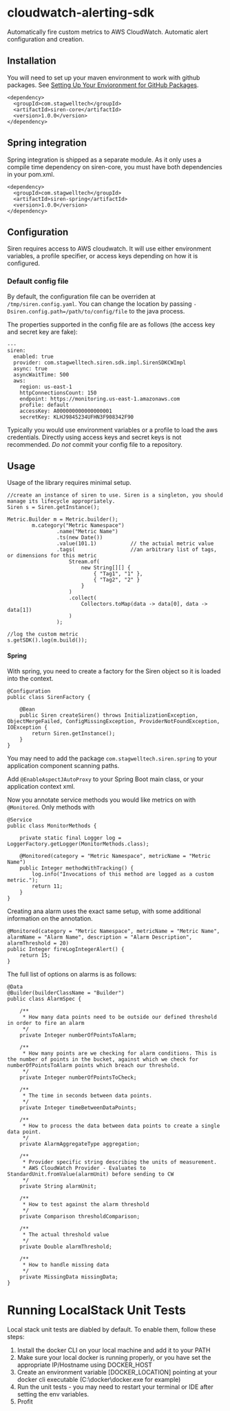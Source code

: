 # cloudwatch-alerting-sdk
Automatically fire custom metrics to AWS CloudWatch. Automatic alert configuration and creation.

## Installation
You will need to set up your maven environment to work with github packages. See [Setting Up Your Envioronment for GitHub Packages](packages.md).

    <dependency>
      <groupId>com.stagwelltech</groupId>
      <artifactId>siren-core</artifactId>
      <version>1.0.0</version>
    </dependency>

## Spring integration
Spring integration is shipped as a separate module. As it only uses a compile time dependency on siren-core, you must have both dependencies in your pom.xml.

    <dependency>
      <groupId>com.stagwelltech</groupId>
      <artifactId>siren-spring</artifactId>
      <version>1.0.0</version>
    </dependency> 
    
## Configuration
Siren requires access to AWS cloudwatch. It will use either environment variables, a profile specifier, or access keys depending on how it is configured.

### Default config file
By default, the configuration file can be overriden at `/tmp/siren.config.yaml`. You can change the location by passing `-Dsiren.config.path=/path/to/config/file` to the java process.

The properties supported in the config file are as follows (the access key and secret key are fake):
    
    ---
    siren:
      enabled: true
      provider: com.stagwelltech.siren.sdk.impl.SirenSDKCWImpl
      async: true
      asyncWaitTime: 500
      aws:
        region: us-east-1
        httpConnectionsCount: 150
        endpoint: https://monitoring.us-east-1.amazonaws.com
        profile: default
        accessKey: A000000000000000001
        secretKey: KLHJ9845234UFHN3F908342F90
        
Typically you would use environment variables or a profile to load the aws credentials. Directly using access keys and secret keys is not recommended. *Do not* commit your config file to a repository.

## Usage
Usage of the library requires minimal setup.

    //create an instance of siren to use. Siren is a singleton, you should manage its lifecycle appropriately.
    Siren s = Siren.getInstance();
    
    Metric.Builder m = Metric.builder();
            m.category("Metric Namespace")
                    .name("Metric Name")
                    .ts(new Date())
                    .value(101.1)           // the actuial metric value
                    .tags(                  //an arbitrary list of tags, or dimensions for this metric
                        Stream.of(
                            new String[][] {
                                { "Tag1", "1" },
                                { "Tag2", "2" }
                            }
                        )
                        .collect(
                            Collectors.toMap(data -> data[0], data -> data[1])
                        )
                    );
                    
    //log the custom metric
    s.getSDK().log(m.build());
    

#### Spring
With spring, you need to create a factory for the Siren object so it is loaded into the context.

    @Configuration
    public class SirenFactory {
    
        @Bean
        public Siren createSiren() throws InitializationException, ObjectMergeFailed, ConfigMissingException, ProviderNotFoundException, IOException {
            return Siren.getInstance();
        }
    }
    
You may need to add the package `com.stagwelltech.siren.spring` to your application component scanning paths.

Add `@EnableAspectJAutoProxy` to your Spring Boot main class, or your application context xml.

Now you annotate service methods you would like metrics on with `@Monitored`. Only methods with

    @Service
    public class MonitorMethods {
    
        private static final Logger log = LoggerFactory.getLogger(MonitorMethods.class);
    
        @Monitored(category = "Metric Namespace", metricName = "Metric Name")
        public Integer methodWithTracking() {
            log.info("Invocations of this method are logged as a custom metric.");
            return 11;
        }
    }
    
Creating ana alarm uses the exact same setup, with some additional information on the annotation.

    @Monitored(category = "Metric Namespace", metricName = "Metric Name", alarmName = "Alarm Name", description = "Alarm Description", alarmThreshold = 20)
    public Integer fireLogIntegerAlert() {
        return 15;
    }
    
The full list of options on alarms is as follows:

    @Data
    @Builder(builderClassName = "Builder")
    public class AlarmSpec {
    
        /**
         * How many data points need to be outside our defined threshold in order to fire an alarm
         */
        private Integer numberOfPointsToAlarm;
    
        /**
         * How many points are we checking for alarm conditions. This is the number of points in the bucket, against which we check for numberOfPointsToAlarm points which breach our threshold.
         */
        private Integer numberOfPointsToCheck;
    
        /**
         * The time in seconds between data points.
         */
        private Integer timeBetweenDataPoints;
    
        /**
         * How to process the data between data points to create a single data point.
         */
        private AlarmAggregateType aggregation;
    
        /**
         * Provider specific string describing the units of measurement.
         * AWS CloudWatch Provider - Evaluates to StandardUnit.fromValue(alarmUnit) before sending to CW
         */
        private String alarmUnit;
    
        /**
         * How to test against the alarm threshold
         */
        private Comparison thresholdComparison;
    
        /**
         * The actual threshold value
         */
        private Double alarmThreshold;
    
        /**
         * How to handle missing data
         */
        private MissingData missingData;
    }

# Running LocalStack Unit Tests
Local stack unit tests are diabled by default. To enable them, follow these steps:

1. Install the docker CLI on your local machine and add it to your PATH
2. Make sure your local docker is running properly, or you have set the appropriate IP/Hostname using DOCKER_HOST
3. Create an environment variable [DOCKER_LOCATION] pointing at your docker cli executable (C:\docker\docker.exe for example)
4. Run the unit tests - you may need to restart your terminal or IDE after setting the env variables.
5. Profit
